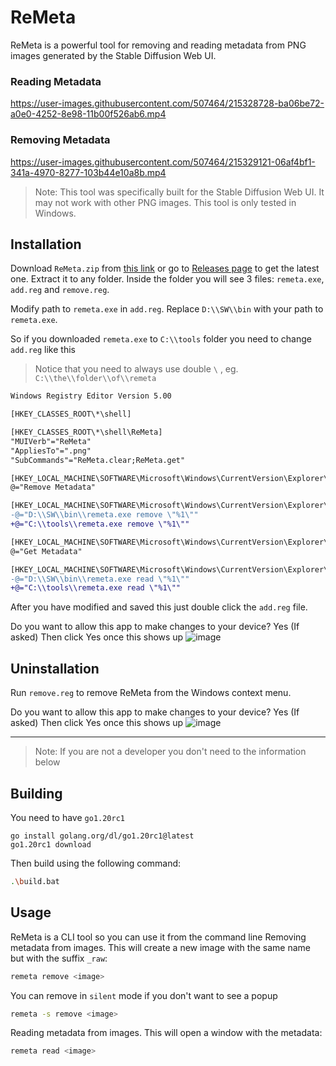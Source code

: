 # ReMeta

ReMeta is a powerful tool for removing and reading metadata from PNG images generated by the Stable Diffusion Web UI.

### Reading Metadata
https://user-images.githubusercontent.com/507464/215328728-ba06be72-a0e0-4252-8e98-11b00f526ab6.mp4

### Removing Metadata
https://user-images.githubusercontent.com/507464/215329121-06af4bf1-341a-4970-8277-103b44e10a8b.mp4


> Note: This tool was specifically built for the Stable Diffusion Web UI. It may not work with other PNG images. This tool is only tested in Windows.

## Installation

Download `ReMeta.zip` from [this link](https://github.com/geocine/remeta/releases/download/v1.0/ReMeta.zip) or go to [Releases page](https://github.com/geocine/remeta/releases) to get the latest one. Extract it to any folder. Inside the folder you will see 3 files: `remeta.exe`, `add.reg` and `remove.reg`. 

Modify path to `remeta.exe` in `add.reg`. Replace `D:\\SW\\bin` with your path to `remeta.exe`.

So if you downloaded `remeta.exe` to `C:\\tools` folder you need to change `add.reg` like this
> Notice that you need to always use double `\` , eg. `C:\\the\\folder\\of\\remeta`

```diff
Windows Registry Editor Version 5.00

[HKEY_CLASSES_ROOT\*\shell]

[HKEY_CLASSES_ROOT\*\shell\ReMeta]
"MUIVerb"="ReMeta"
"AppliesTo"=".png"
"SubCommands"="ReMeta.clear;ReMeta.get"

[HKEY_LOCAL_MACHINE\SOFTWARE\Microsoft\Windows\CurrentVersion\Explorer\CommandStore\shell\ReMeta.clear]
@="Remove Metadata"

[HKEY_LOCAL_MACHINE\SOFTWARE\Microsoft\Windows\CurrentVersion\Explorer\CommandStore\shell\ReMeta.clear\command]
-@="D:\\SW\\bin\\remeta.exe remove \"%1\""
+@="C:\\tools\\remeta.exe remove \"%1\""

[HKEY_LOCAL_MACHINE\SOFTWARE\Microsoft\Windows\CurrentVersion\Explorer\CommandStore\shell\ReMeta.get]
@="Get Metadata"

[HKEY_LOCAL_MACHINE\SOFTWARE\Microsoft\Windows\CurrentVersion\Explorer\CommandStore\shell\ReMeta.get\command]
-@="D:\\SW\\bin\\remeta.exe read \"%1\""
+@="C:\\tools\\remeta.exe read \"%1\""

```
After you have modified and saved this just double click the `add.reg` file.

Do you want to allow this app to make changes to your device? Yes (If asked)
Then click Yes once this shows up
![image](https://user-images.githubusercontent.com/507464/215338709-6cbb23c0-379c-4a9b-95d3-e74d0a5c1656.png)


## Uninstallation

Run `remove.reg` to remove ReMeta from the Windows context menu.

Do you want to allow this app to make changes to your device? Yes (If asked)
Then click Yes once this shows up
![image](https://user-images.githubusercontent.com/507464/215338833-a1e7ea96-71c1-4a1d-8097-1d32d1c96a4c.png)

------

> Note: If you are not a developer you don't need to the information below

## Building

You need to have `go1.20rc1` 
```
go install golang.org/dl/go1.20rc1@latest
go1.20rc1 download
```
Then build using the following command:
```sh
.\build.bat
```

## Usage

ReMeta is a CLI tool so you can use it from the command line 
Removing metadata from images. This will create a new image with the same name but with the suffix `_raw`:
```sh
remeta remove <image>
```
You can remove in `silent` mode if you don't want to see a popup
```sh
remeta -s remove <image>
```
Reading metadata from images. This will open a window with the metadata:
```sh
remeta read <image>
```



